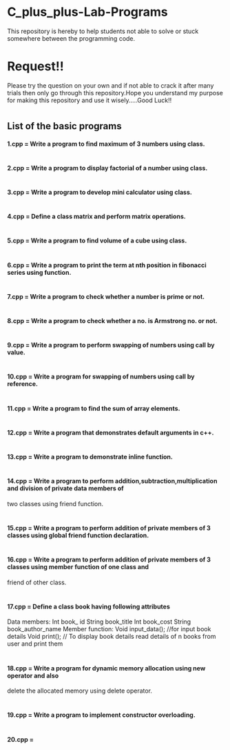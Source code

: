 # C_plus_plus-Lab-Programs
This repository is hereby to help students not able to solve or stuck somewhere between the programming code.

# Request!!
Please try the question on your own and if not able to crack it after many trials then only go through this 
repository.Hope you understand my purpose for making this repository and use it wisely.....Good Luck!! 
#
## List of the basic programs

#### 1.cpp = Write a program to find maximum of 3 numbers using class.
#
#### 2.cpp = Write a program to display factorial of a number using class.
#
#### 3.cpp = Write a program to develop mini calculator using class.
#
#### 4.cpp = Define a class matrix and perform matrix operations.
#
#### 5.cpp = Write a program to find volume of a cube using class.
#
#### 6.cpp = Write a program to print the term at nth position in fibonacci series using function.
#
#### 7.cpp = Write a program to check whether a number is prime or not.
#
#### 8.cpp = Write a program to check whether a no. is Armstrong no. or not.
#
#### 9.cpp = Write a program to perform swapping of numbers using call by value.
#
#### 10.cpp = Write a program for swapping of numbers using call by reference.
#
#### 11.cpp = Write a program to find the sum of array elements.
#
#### 12.cpp = Write a program that demonstrates default arguments in c++.
#
#### 13.cpp = Write a program to demonstrate inline function.
#
#### 14.cpp = Write a program to perform addition,subtraction,multiplication and division of private data members of 
two classes using friend function.   
#
#### 15.cpp = Write a program to perform addition of private members of 3 classes using global friend function declaration.
#
#### 16.cpp = Write a program to perform addition of private members of 3 classes using member function of one class and 
friend of other class. 
#
#### 17.cpp = Define a class book having following attributes
 Data members:
 Int book_ id
 String book_title
 Int book_cost
 String book_author_name
Member function:
 Void input_data(); //for input book details
 Void print(); // To display book details
 read details of n books from user and print them
 #
 #### 18.cpp = Write a program for dynamic memory allocation using new operator and also 
delete the allocated memory using delete operator.
#
#### 19.cpp = Write a program to implement constructor overloading.
#
#### 20.cpp = 

